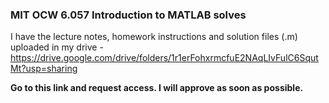 ### **MIT OCW 6.057 Introduction to MATLAB solves**

I have the lecture notes, homework instructions and solution files (.m) uploaded in my drive -
https://drive.google.com/drive/folders/1r1erFohxrmcfuE2NAqLIvFulC6SqutMt?usp=sharing

**Go to this link and request access. I will approve as soon as possible.**
